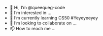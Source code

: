 - 👋 Hi, I’m @queequeg-code
- 👀 I’m interested in ...
- 🌱 I’m currently learning CS50 #Yeyeyeeyey
- 💞️ I’m looking to collaborate on ...
- 📫 How to reach me ...

<!---
queequeg-code/queequeg-code is a ✨ special ✨ repository because its `README.md` (this file) appears on your GitHub profile.
You can click the Preview link to take a look at your changes.
--->
